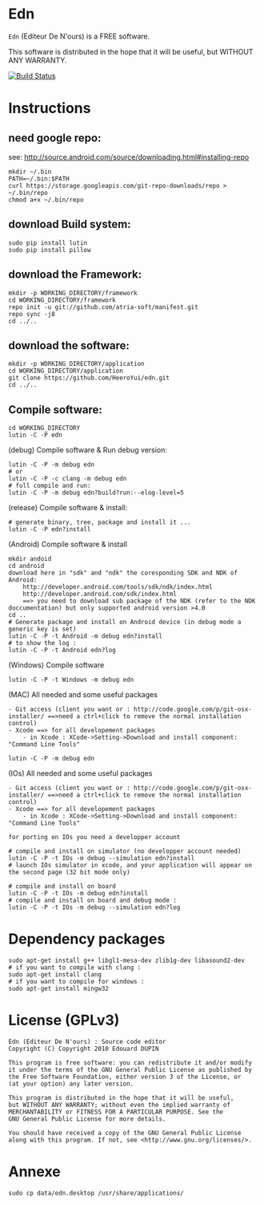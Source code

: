 Edn
====

`Edn` (Editeur De N'ours) is a FREE software.

This software is distributed in the hope that it will be useful, but WITHOUT ANY WARRANTY.


[![Build Status](https://travis-ci.org/HeeroYui/edn.svg?branch=dev)](https://travis-ci.org/HeeroYui/edn)

Instructions
============

need google repo:
-----------------

see: http://source.android.com/source/downloading.html#installing-repo

	mkdir ~/.bin
	PATH=~/.bin:$PATH
	curl https://storage.googleapis.com/git-repo-downloads/repo > ~/.bin/repo
	chmod a+x ~/.bin/repo

download Build system:
----------------------

	sudo pip install lutin
	sudo pip install pillow


download the Framework:
----------------------

	mkdir -p WORKING_DIRECTORY/framework
	cd WORKING_DIRECTORY/framework
	repo init -u git://github.com/atria-soft/manifest.git
	repo sync -j8
	cd ../..

download the software:
----------------------

	mkdir -p WORKING_DIRECTORY/application
	cd WORKING_DIRECTORY/application
	git clone https://github.com/HeeroYui/edn.git
	cd ../..

Compile software:
-----------------

	cd WORKING_DIRECTORY
	lutin -C -P edn

(debug) Compile software & Run debug version:

	lutin -C -P -m debug edn
	# or
	lutin -C -P -c clang -m debug edn
	# full compile and run:
	lutin -C -P -m debug edn?build?run:--elog-level=5


(release) Compile software & install:

	# generate binary, tree, package and install it ...
	lutin -C -P edn?install


(Android) Compile software & install

	mkdir andoid
	cd android
	download here in "sdk" and "ndk" the coresponding SDK and NDK of Android:
		http://developer.android.com/tools/sdk/ndk/index.html
		http://developer.android.com/sdk/index.html
		==> you need to download sub package of the NDK (refer to the NDK doccumentation) but only supported android version >4.0
	cd ..
	# Generate package and install on Android device (in debug mode a generic key is set)
	lutin -C -P -t Android -m debug edn?install
	# to show the log :
	lutin -C -P -t Android edn?log


(Windows) Compile software

	lutin -C -P -t Windows -m debug edn


(MAC) All needed and some useful packages

	- Git access (client you want or : http://code.google.com/p/git-osx-installer/ ==>need a ctrl+click to remove the normal installation control)
	- Xcode ==> for all developement packages
		- in Xcode : XCode->Setting->Download and install component: "Command Line Tools"
	
	lutin -C -P -m debug edn


(IOs) All needed and some useful packages

	- Git access (client you want or : http://code.google.com/p/git-osx-installer/ ==>need a ctrl+click to remove the normal installation control)
	- Xcode ==> for all developement packages
		- in Xcode : XCode->Setting->Download and install component: "Command Line Tools"
	
	for porting on IOs you need a developper account
	
	# compile and install on simulator (no developper account needed)
	lutin -C -P -t IOs -m debug --simulation edn?install
	# launch IOs simulator in xcode, and your application will appear on the second page (32 bit mode only)
	
	# compile and install on board
	lutin -C -P -t IOs -m debug edn?install
	# compile and install on board and debug mode :
	lutin -C -P -t IOs -m debug --simulation edn?log

Dependency packages
===================
	sudo apt-get install g++ libgl1-mesa-dev zlib1g-dev libasound2-dev
	# if you want to compile with clang :
	sudo apt-get install clang
	# if you want to compile for windows :
	sudo apt-get install mingw32


License (GPLv3)
==================

	Edn (Editeur De N'ours) : Source code editor
	Copyright (C) Copyright 2010 Edouard DUPIN
	
	This program is free software: you can redistribute it and/or modify
	it under the terms of the GNU General Public License as published by
	the Free Software Foundation, either version 3 of the License, or
	(at your option) any later version.
	
	This program is distributed in the hope that it will be useful,
	but WITHOUT ANY WARRANTY; without even the implied warranty of
	MERCHANTABILITY or FITNESS FOR A PARTICULAR PURPOSE. See the
	GNU General Public License for more details.
	
	You should have received a copy of the GNU General Public License
	along with this program. If not, see <http://www.gnu.org/licenses/>.

Annexe
==================
	sudo cp data/edn.desktop /usr/share/applications/
